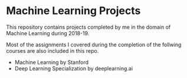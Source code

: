 # Machine Learning Projects

This repository contains projects completed by me in the domain of Machine Learning during 2018-19.

Most of the assignments I covered during the completion of the follwing courses are also included in this repo.

* Machine Learning by Stanford
* Deep Learning Specialization by deeplearning.ai
